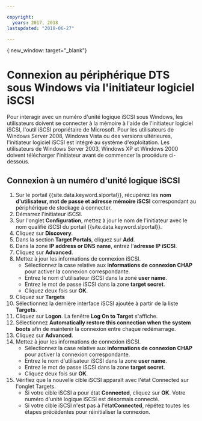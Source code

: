 ```yaml
---

copyright:
  years: 2017, 2018
lastupdated: "2018-06-27"

---
```

{:new_window: target="_blank"}

# Connexion au périphérique DTS sous Windows via l'initiateur logiciel iSCSI

Pour interagir avec un numéro d'unité logique iSCSI sous Windows, les utilisateurs doivent se connecter à la mémoire à l'aide de l'initiateur logiciel iSCSI, l'outil iSCSI propriétaire de Microsoft. Pour les utilisateurs de Windows Server 2008, Windows Vista ou des versions ultérieures, l'initiateur logiciel iSCSI est intégré au système d'exploitation. Les utilisateurs de Windows Server 2003, Windows XP et Windows 2000 doivent télécharger l'initiateur avant de commencer la procédure ci-dessous.

## Connexion à un numéro d'unité logique iSCSI

1. Sur le portail {{site.data.keyword.slportal}}, récupérez les **nom d'utilisateur, mot de passe et adresse mémoire iSCSI** correspondant au périphérique de stockage à connecter.
2. Démarrez l'initiateur iSCSI.
3. Sur l'onglet **Configuration**, mettez à jour le nom de l'initiateur avec le nom qualifié iSCSI du portail {{site.data.keyword.slportal}}.
4. Cliquez sur **Discovery**.
5. Dans la section **Target Portals**, cliquez sur **Add**.
6. Dans la zone **IP address or DNS name**, entrez l'**adresse IP iSCSI**.
7. Cliquez sur **Advanced**.
8. Mettez à jour les informations de connexion iSCSI.
   - Sélectionnez la case relative aux **informations de connexion CHAP** pour activer la connexion correspondante.
   - Entrez le nom d'utilisateur iSCSI dans la zone **user name**.
   - Entrez le mot de passe iSCSI dans la zone **target secret**.
   - Cliquez deux fois sur **OK**.
9. Cliquez sur **Targets**
10. Sélectionnez la dernière interface iSCSI ajoutée à partir de la liste **Targets**.
11. Cliquez sur **Logon**. La fenêtre **Log On to Target** s'affiche.
12. Sélectionnez **Automatically restore this connection when the system boots** afin de maintenir la connexion entre chaque redémarrage.
13. Cliquez sur **Advanced**.
14. Mettez à jour les informations de connexion iSCSI.
    - Sélectionnez la case relative aux **informations de connexion CHAP** pour activer la connexion correspondante.
    - Entrez le nom d'utilisateur iSCSI dans la zone **user name**.
    - Entrez le mot de passe iSCSI dans la zone **target secret**.
    - Cliquez deux fois sur **OK**.
15. Vérifiez que la nouvelle cible iSCSI apparaît avec l'état Connected sur l'onglet Targets.
    - Si votre cible iSCSI a pour état **Connected**, cliquez sur **OK**. Votre numéro d'unité logique iSCSI est désormais connecté.
    - Si votre cible iSCSI n'est pas à l'état**Connected**, répétez toutes les étapes précédentes pour réinitialiser la connexion.
